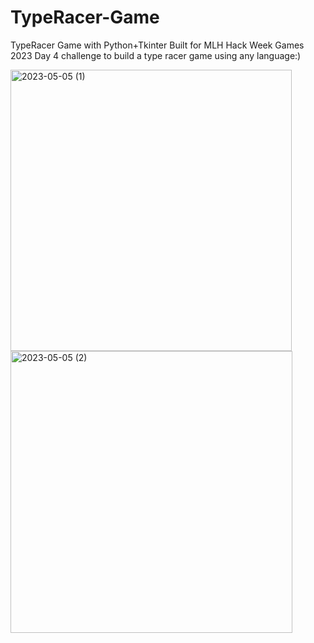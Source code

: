 # TypeRacer-Game
TypeRacer Game with Python+Tkinter
Built for MLH Hack Week Games 2023 Day 4 challenge to build a type racer game using any language:)


<img width="450" alt="2023-05-05 (1)" src="https://github.com/kanchanrai7/TypeRacer-Game/assets/114416916/b15d5e6c-da5d-4803-be4c-4d6b11a6f9d7">

<img width="451" alt="2023-05-05 (2)" src="https://github.com/kanchanrai7/TypeRacer-Game/assets/114416916/3ac22edd-3aad-414b-8a54-b1a34ae339bc">
